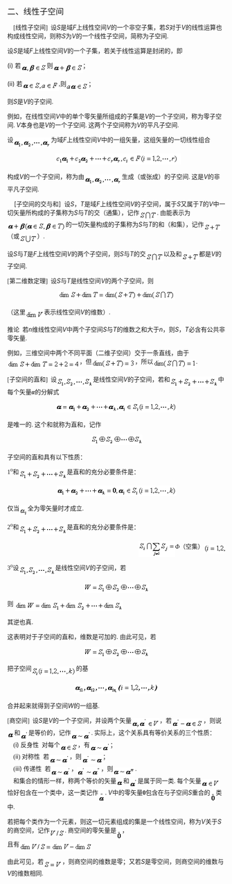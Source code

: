 <div class=Section1>
<p class=MsoNormal><span lang=ZH-CN style='font-size:14.0pt;font-family:宋体_GB2312'>二、线性子空间</span></p>
<p class=MsoNormal><span lang=EN-US style='font-family:宋体'>&nbsp;&nbsp;&nbsp; [</span><span
lang=ZH-CN style='font-family:宋体_GB2312'>线性子空间</span><span lang=EN-US
style='font-family:宋体'>]&nbsp; </span><span lang=ZH-CN style='font-family:宋体_GB2312'>设</span><i><span
lang=EN-US>S</span></i><span lang=ZH-CN style='font-family:宋体_GB2312'>是域</span><i><span
lang=EN-US>F</span></i><span lang=ZH-CN style='font-family:宋体_GB2312'>上线性空间</span><i><span
lang=EN-US>V</span></i><span lang=ZH-CN style='font-family:宋体_GB2312'>的一个非空子集，若</span><i><span
lang=EN-US>S</span></i><span lang=ZH-CN style='font-family:宋体_GB2312'>对于</span><i><span
lang=EN-US>V</span></i><span lang=ZH-CN style='font-family:宋体_GB2312'>的线性运算也构成线性空间，则称</span><i><span
lang=EN-US>S</span></i><span lang=ZH-CN style='font-family:宋体_GB2312'>为</span><i><span
lang=EN-US>V</span></i><span lang=ZH-CN style='font-family:宋体_GB2312'>的一个线性子空间，简称为子空间</span><span
lang=EN-US style='font-family:宋体'>. </span></p>
<p class=MsoNormal><span lang=ZH-CN style='font-family:宋体_GB2312'>设</span><i><span
lang=EN-US>S</span></i><span lang=ZH-CN style='font-family:宋体_GB2312'>是域</span><i><span
lang=EN-US>F</span></i><span lang=ZH-CN style='font-family:宋体_GB2312'>上线性空间</span><i><span
lang=EN-US>V</span></i><span lang=ZH-CN style='font-family:宋体_GB2312'>的一个子集，若关于线性运算是封闭的，即</span></p>
<p class=MsoNormal><span lang=EN-US>(i) </span><span lang=ZH-CN
style='font-family:宋体_GB2312'>若</span><sub><span lang=EN-US style='font-family:
宋体'><img width=60 height=21 src="res/17e9d95da129bdd93c34fb6cc6aaaa52_5634_files/image002.gif"
u1:shapes="_x0000_i1025" align=absmiddle></span></sub><span lang=ZH-CN
style='font-family:宋体_GB2312'>则</span><sub><span lang=EN-US style='font-family:
宋体'><img width=69 height=21 src="res/17e9d95da129bdd93c34fb6cc6aaaa52_5634_files/image004.gif"
u1:shapes="_x0000_i1026" align=absmiddle></span></sub><span lang=ZH-CN
style='font-family:宋体_GB2312'>；</span></p>
<p class=MsoNormal><span lang=EN-US>(ii) </span><span lang=ZH-CN
style='font-family:宋体_GB2312'>若</span><sub><span lang=EN-US style='font-family:
宋体'><img width=84 height=21 src="res/17e9d95da129bdd93c34fb6cc6aaaa52_5634_files/image006.gif"
u1:shapes="_x0000_i1027" align=absmiddle></span></sub><span lang=EN-US
style='font-family:宋体'>,</span><span lang=ZH-CN style='font-family:宋体_GB2312'>则</span><sub><span
lang=EN-US style='font-family:宋体'><img width=51 height=19
src="res/17e9d95da129bdd93c34fb6cc6aaaa52_5634_files/image008.gif" u1:shapes="_x0000_i1028"
align=absmiddle></span></sub><span lang=ZH-CN style='font-family:宋体_GB2312'>；</span></p>
<p class=MsoNormal><span lang=ZH-CN style='font-family:宋体_GB2312'>则</span><i><span
lang=EN-US>S</span></i><span lang=ZH-CN style='font-family:宋体_GB2312'>是</span><i><span
lang=EN-US>V</span></i><span lang=ZH-CN style='font-family:宋体_GB2312'>的子空间</span><span
lang=EN-US style='font-family:宋体'>. </span></p>
<p class=MsoNormal><span lang=ZH-CN style='font-family:宋体_GB2312'>例如，在线性空间</span><i><span
lang=EN-US>V</span></i><span lang=ZH-CN style='font-family:宋体_GB2312'>中</span><span
lang=ZH-CN style='font-family:宋体_GB2312'>的单个零矢量所组成的子集是</span><i><span
lang=EN-US>V</span></i><span lang=ZH-CN style='font-family:宋体_GB2312'>的一个子空间，称为零子空间</span><span
lang=EN-US style='font-family:宋体'>. </span><i><span lang=EN-US>V</span></i><span
lang=ZH-CN style='font-family:宋体_GB2312'>本身也是</span><i><span lang=EN-US>V</span></i><span
lang=ZH-CN style='font-family:宋体_GB2312'>的一个子空间</span><span lang=EN-US
style='font-family:宋体'>. </span><span lang=ZH-CN style='font-family:宋体_GB2312'>这两个子空间称为</span><i><span
lang=EN-US>V</span></i><span lang=ZH-CN style='font-family:宋体_GB2312'>的平凡子空间</span><span
lang=EN-US style='font-family:宋体'>. </span></p>
<p class=MsoNormal><span lang=ZH-CN style='font-family:宋体_GB2312'>设</span><sub><span
lang=EN-US style='font-family:宋体'><img width=87 height=23
src="res/17e9d95da129bdd93c34fb6cc6aaaa52_5634_files/image010.gif" u1:shapes="_x0000_i1029"
align=absmiddle></span></sub><span lang=ZH-CN style='font-family:宋体_GB2312'>为域</span><i><span
lang=EN-US>F</span></i><span lang=ZH-CN style='font-family:宋体_GB2312'>上线性空间</span><i><span
lang=EN-US>V</span></i><span lang=ZH-CN style='font-family:宋体_GB2312'>中的一组矢量，这组矢量的一切线性组合</span></p>
<pre style='text-align:center' align=center><span lang=EN-US>&nbsp;</span><span
lang=EN-US><img width=289 height=25
src="res/17e9d95da129bdd93c34fb6cc6aaaa52_5634_files/image014.gif" u1:shapes="_x0000_i1031"></span></pre>
<p class=MsoNormal><span lang=ZH-CN style='font-family:宋体_GB2312'>构成</span><i><span
lang=EN-US>V</span></i><span lang=ZH-CN style='font-family:宋体_GB2312'>的一个子空间，称为由</span><sub><span
lang=EN-US style='font-family:宋体'><img width=87 height=23
src="res/17e9d95da129bdd93c34fb6cc6aaaa52_5634_files/image015.gif" u1:shapes="_x0000_i1032"
align=absmiddle></span></sub><span lang=ZH-CN style='font-family:宋体_GB2312'>生成（或张成）的子空间</span><span
lang=EN-US style='font-family:宋体'>. </span><span lang=ZH-CN style='font-family:
宋体_GB2312'>这是</span><i><span lang=EN-US>V</span></i><span lang=ZH-CN
style='font-family:宋体_GB2312'>的非平凡子空间</span><span lang=EN-US style='font-family:
宋体'>. </span></p>
<p class=MsoNormal><span lang=EN-US>&nbsp;&nbsp;&nbsp; [</span><span
lang=ZH-CN style='font-family:宋体_GB2312'>子空间的交与和</span><span lang=EN-US>]&nbsp;
</span><span lang=ZH-CN style='font-family:宋体_GB2312'>设</span><i><span
lang=EN-US>S</span></i><span lang=ZH-CN style='font-family:宋体_GB2312'>，</span><i><span
lang=EN-US>T</span></i><span lang=ZH-CN style='font-family:宋体_GB2312'>是域</span><i><span
lang=EN-US>F</span></i><span lang=ZH-CN style='font-family:宋体_GB2312'>上线性空间</span><i><span
lang=EN-US>V</span></i><span lang=ZH-CN style='font-family:宋体_GB2312'>的子空间，属于</span><i><span
lang=EN-US>S</span></i><span lang=ZH-CN style='font-family:宋体_GB2312'>又属于</span><i><span
lang=EN-US>T</span></i><span lang=ZH-CN style='font-family:宋体_GB2312'>的</span><i><span
lang=EN-US>V</span></i><span lang=ZH-CN style='font-family:宋体_GB2312'>中一切矢量所构成的子集称为</span><i><span
lang=EN-US>S</span></i><span lang=ZH-CN style='font-family:宋体_GB2312'>与</span><i><span
lang=EN-US>T</span></i><span lang=ZH-CN style='font-family:宋体_GB2312'>的交（通集），记作</span><sub><span
lang=EN-US style='font-family:宋体'><img width=41 height=20
src="res/17e9d95da129bdd93c34fb6cc6aaaa52_5634_files/image017.gif" u1:shapes="_x0000_i1033"
align=absmiddle></span></sub><span lang=EN-US style='font-family:宋体'>. </span><span
lang=ZH-CN style='font-family:宋体_GB2312'>由能表示为</span><sub><span lang=EN-US
style='font-family:宋体'><img width=135 height=21
src="res/17e9d95da129bdd93c34fb6cc6aaaa52_5634_files/image019.gif" u1:shapes="_x0000_i1034"
align=absmiddle></span></sub><span lang=ZH-CN style='font-family:宋体_GB2312'>的一切矢量构成的子集称为</span><i><span
lang=EN-US>S</span></i><span lang=ZH-CN style='font-family:宋体_GB2312'>与</span><i><span
lang=EN-US>T</span></i><span lang=ZH-CN style='font-family:宋体_GB2312'>的和（和集），记作</span><sub><span
lang=EN-US style='font-family:宋体'><img width=40 height=18
src="res/17e9d95da129bdd93c34fb6cc6aaaa52_5634_files/image021.gif" u1:shapes="_x0000_i1049"
align=absmiddle></span></sub><span lang=ZH-CN style='font-family:宋体_GB2312'>（或</span><sub><span
lang=EN-US style='font-family:宋体'><img width=41 height=20
src="res/17e9d95da129bdd93c34fb6cc6aaaa52_5634_files/image023.gif" u1:shapes="_x0000_i1050"
align=absmiddle></span></sub><span lang=ZH-CN style='font-family:宋体_GB2312'>）</span><span
lang=EN-US style='font-family:宋体'>. </span></p>
<p class=MsoNormal><span lang=ZH-CN style='font-family:宋体_GB2312'>设</span><i><span
lang=EN-US>S</span></i><span lang=ZH-CN style='font-family:宋体_GB2312'>与</span><i><span
lang=EN-US>T</span></i><span lang=ZH-CN style='font-family:宋体_GB2312'>是</span><i><span
lang=EN-US>F</span></i><span lang=ZH-CN style='font-family:宋体_GB2312'>上线性空间</span><i><span
lang=EN-US>V</span></i><span lang=ZH-CN style='font-family:宋体_GB2312'>的两个子空间，则</span><i><span
lang=EN-US>S</span></i><span lang=ZH-CN style='font-family:宋体_GB2312'>与</span><i><span
lang=EN-US>T</span></i><span lang=ZH-CN style='font-family:宋体_GB2312'>的交</span><sub><span
lang=EN-US style='font-family:宋体'><img width=41 height=20
src="res/17e9d95da129bdd93c34fb6cc6aaaa52_5634_files/image024.gif" u1:shapes="_x0000_i1051"
align=absmiddle></span></sub><span lang=ZH-CN style='font-family:宋体_GB2312'>以及和</span><sub><span
lang=EN-US style='font-family:宋体'><img width=40 height=19
src="res/17e9d95da129bdd93c34fb6cc6aaaa52_5634_files/image025.gif" u1:shapes="_x0000_i1052"
align=absmiddle></span></sub><span lang=ZH-CN style='font-family:宋体_GB2312'>都是</span><i><span
lang=EN-US>V</span></i><span lang=ZH-CN style='font-family:宋体_GB2312'>的子空间</span><span
lang=EN-US style='font-family:宋体'>. </span></p>
<p class=MsoNormal><span lang=EN-US style='font-family:宋体'>[</span><span
lang=ZH-CN style='font-family:宋体_GB2312'>第二维数定理</span><span lang=EN-US
style='font-family:宋体'>]&nbsp; </span><span lang=ZH-CN style='font-family:宋体_GB2312'>设</span><i><span
lang=EN-US>S</span></i><span lang=ZH-CN style='font-family:宋体_GB2312'>与</span><i><span
lang=EN-US>T</span></i><span lang=ZH-CN style='font-family:宋体_GB2312'>是线性空间</span><i><span
lang=EN-US>V</span></i><span lang=ZH-CN style='font-family:宋体_GB2312'>的两个子空间，则</span><span
lang=EN-US style='font-family:宋体'>&nbsp;&nbsp;&nbsp;&nbsp;&nbsp;&nbsp;&nbsp;&nbsp;&nbsp;&nbsp;&nbsp;
</span></p>
<pre style='text-align:center'><sub><span lang=EN-US style='font-size:10.5pt'><img
width=269 height=21 src="res/17e9d95da129bdd93c34fb6cc6aaaa52_5634_files/image027.gif"
u1:shapes="_x0000_i1053"></span></sub></pre>
<p class=MsoNormal><span lang=ZH-CN style='font-family:宋体_GB2312'>（这里</span><sub><span
lang=EN-US style='font-size:10.5pt;font-family:宋体'><img width=43 height=19
src="res/17e9d95da129bdd93c34fb6cc6aaaa52_5634_files/image029.gif" u1:shapes="_x0000_i1054"
align=absmiddle></span></sub><span lang=ZH-CN style='font-family:宋体_GB2312'>表示线性空间</span><i><span
lang=EN-US>V</span></i><span lang=ZH-CN style='font-family:宋体_GB2312'>的维数）</span><span
lang=EN-US style='font-family:宋体'>.</span></p>
<p class=MsoNormal><span lang=ZH-CN style='font-family:宋体_GB2312'>推论</span><span
lang=EN-US style='font-family:宋体'>&nbsp; </span><span lang=ZH-CN
style='font-family:宋体_GB2312'>若</span><i><span lang=EN-US>n</span></i><span
lang=ZH-CN style='font-family:宋体_GB2312'>维线性空间</span><i><span lang=EN-US>V</span></i><span
lang=ZH-CN style='font-family:宋体_GB2312'>中两个子空间</span><i><span lang=EN-US>S</span></i><span
lang=ZH-CN style='font-family:宋体_GB2312'>与</span><i><span lang=EN-US>T</span></i><span
lang=ZH-CN style='font-family:宋体_GB2312'>的维数之和大于</span><i><span lang=EN-US>n</span></i><span
lang=ZH-CN style='font-family:宋体_GB2312'>，则</span><i><span lang=EN-US>S</span></i><span
lang=ZH-CN style='font-family:宋体_GB2312'>，</span><i><span lang=EN-US>T</span></i><span
lang=ZH-CN style='font-family:宋体_GB2312'>必含有公共非零矢量</span><span lang=EN-US
style='font-family:宋体'>. </span></p>
<p class=MsoNormal><span lang=ZH-CN style='font-family:宋体_GB2312'>例如，三维空间中两个不同平面（二维子空间）交于一条直线，由于</span><sub><span
lang=EN-US style='font-size:10.5pt;font-family:宋体'><img width=167 height=19
src="res/17e9d95da129bdd93c34fb6cc6aaaa52_5634_files/image031.gif" u1:shapes="_x0000_i1055"
align=absmiddle></span></sub><span lang=ZH-CN style='font-family:宋体_GB2312'>，但</span><sub><span
lang=EN-US style='font-size:10.5pt;font-family:宋体'><img width=100 height=21
src="res/17e9d95da129bdd93c34fb6cc6aaaa52_5634_files/image033.gif" u1:shapes="_x0000_i1056"
align=absmiddle></span></sub><span lang=ZH-CN style='font-family:宋体_GB2312'>，所以</span><sub><span
lang=EN-US style='font-size:10.5pt;font-family:宋体'><img width=99 height=21
src="res/17e9d95da129bdd93c34fb6cc6aaaa52_5634_files/image035.gif" u1:shapes="_x0000_i1057"
align=absmiddle></span></sub><span lang=EN-US style='font-family:宋体'>. </span></p>
<p class=MsoNormal><span lang=EN-US style='font-family:宋体'>[</span><span
lang=ZH-CN style='font-family:宋体_GB2312'>子空间的直和</span><span lang=EN-US
style='font-family:宋体'>]&nbsp; </span><span lang=ZH-CN style='font-family:宋体_GB2312'>设</span><sub><span
lang=EN-US style='font-family:宋体'><img width=84 height=24
src="res/17e9d95da129bdd93c34fb6cc6aaaa52_5634_files/image037.gif" u1:shapes="_x0000_i1058"
align=absmiddle></span></sub><span lang=ZH-CN style='font-family:宋体_GB2312'>是线性空间</span><i><span
lang=EN-US>V</span></i><span lang=ZH-CN style='font-family:宋体_GB2312'>的子空间，若和</span><sub><span
lang=EN-US style='font-family:宋体'><img width=111 height=24
src="res/17e9d95da129bdd93c34fb6cc6aaaa52_5634_files/image039.gif" u1:shapes="_x0000_i1059"
align=absmiddle></span></sub><span lang=ZH-CN style='font-family:宋体_GB2312'>中每个矢量<b><i>α</i></b>的分解式</span><span
lang=EN-US style='font-family:宋体'>&nbsp;&nbsp; </span></p>
<pre style='text-align:center'><sub><span lang=EN-US><img width=280 height=24
src="res/17e9d95da129bdd93c34fb6cc6aaaa52_5634_files/image041.gif" u1:shapes="_x0000_i1060"></span></sub></pre>
<p class=MsoNormal><span lang=ZH-CN style='font-family:宋体_GB2312'>是唯一的</span><span
lang=EN-US style='font-family:宋体'>. </span><span lang=ZH-CN style='font-family:
宋体_GB2312'>这个和就称为直和，记作</span><span lang=EN-US style='font-family:宋体'>&nbsp;&nbsp;&nbsp;&nbsp;&nbsp;&nbsp;&nbsp;&nbsp;&nbsp;&nbsp;&nbsp;&nbsp;&nbsp;&nbsp;&nbsp;&nbsp;&nbsp;&nbsp;
</span></p>
<pre style='text-align:center'><sub><span lang=EN-US><img width=119 height=24
src="res/17e9d95da129bdd93c34fb6cc6aaaa52_5634_files/image043.gif" u1:shapes="_x0000_i1061"></span></sub></pre>
<p class=MsoNormal><span lang=ZH-CN style='font-family:宋体_GB2312'>子空间的直和具有以下性质：</span></p>
<p class=MsoNormal><span lang=EN-US style='font-family:宋体'>1<sup>o</sup></span><span
lang=ZH-CN style='font-family:宋体_GB2312'>和</span><sub><span lang=EN-US
style='font-family:宋体'><img width=111 height=24
src="res/17e9d95da129bdd93c34fb6cc6aaaa52_5634_files/image045.gif" u1:shapes="_x0000_i1062"
align=absmiddle></span></sub><span lang=ZH-CN style='font-family:宋体_GB2312'>是直和的充分必要条件是：</span><span
lang=EN-US style='font-family:宋体'>&nbsp;&nbsp;&nbsp;&nbsp;&nbsp;&nbsp;&nbsp;&nbsp;&nbsp;&nbsp;&nbsp;&nbsp;&nbsp;&nbsp;
</span></p>
<pre style='text-align:center'><sub><span lang=EN-US><img width=277 height=24
src="res/17e9d95da129bdd93c34fb6cc6aaaa52_5634_files/image047.gif" u1:shapes="_x0000_i1063"></span></sub></pre>
<p class=MsoNormal><span lang=ZH-CN style='font-family:宋体_GB2312'>仅当</span><sub><span
lang=EN-US style='font-family:宋体'><img width=19 height=24
src="res/17e9d95da129bdd93c34fb6cc6aaaa52_5634_files/image049.gif" u1:shapes="_x0000_i1064"
align=absmiddle></span></sub><span lang=ZH-CN style='font-family:宋体_GB2312'>全为零矢量时才成立</span><span
lang=EN-US style='font-family:宋体'>. </span></p>
<p class=MsoNormal><span lang=EN-US style='font-family:宋体'>2<sup>o</sup></span><span
lang=ZH-CN style='font-family:宋体_GB2312'>和</span><sub><span lang=EN-US
style='font-family:宋体'><img width=111 height=24
src="res/17e9d95da129bdd93c34fb6cc6aaaa52_5634_files/image051.gif" u1:shapes="_x0000_i1065"
align=absmiddle></span></sub><span lang=ZH-CN style='font-family:宋体_GB2312'>是直和的充分必要条件是：</span></p>
<pre><span lang=EN-US>&nbsp;&nbsp;&nbsp;&nbsp;&nbsp;&nbsp;&nbsp;&nbsp;&nbsp;&nbsp;&nbsp;&nbsp;&nbsp;&nbsp;&nbsp;&nbsp;&nbsp;&nbsp;&nbsp;&nbsp;&nbsp;&nbsp;&nbsp;&nbsp;&nbsp;&nbsp;&nbsp;&nbsp;&nbsp;&nbsp;&nbsp;&nbsp;&nbsp;&nbsp;&nbsp; <sub><img
width=84 height=37 src="res/17e9d95da129bdd93c34fb6cc6aaaa52_5634_files/image053.gif"
u1:shapes="_x0000_i1066" align=absmiddle></sub></span><i><span lang=ZH-CN
style='font-family:宋体_GB2312'>Φ</span></i><span lang=ZH-CN style='font-family:
宋体_GB2312'>（空集）</span><sub><span lang=EN-US><img width=89 height=21
src="res/17e9d95da129bdd93c34fb6cc6aaaa52_5634_files/image055.gif" u1:shapes="_x0000_i1067"
align=absmiddle></span></sub></pre>
<p class=MsoNormal><span lang=EN-US style='font-family:宋体'>3<sup>o</sup></span><span
lang=ZH-CN style='font-family:宋体_GB2312'>设</span><sub><span lang=EN-US
style='font-family:宋体'><img width=84 height=24
src="res/17e9d95da129bdd93c34fb6cc6aaaa52_5634_files/image056.gif" u1:shapes="_x0000_i1068"
align=absmiddle></span></sub><span lang=ZH-CN style='font-family:宋体_GB2312'>是线性空间</span><i><span
lang=EN-US>V</span></i><span lang=ZH-CN style='font-family:宋体_GB2312'>的子空间，若</span><span
lang=EN-US style='font-family:宋体'>&nbsp;&nbsp;&nbsp;&nbsp;&nbsp;&nbsp;&nbsp;&nbsp;&nbsp;&nbsp;&nbsp;&nbsp;&nbsp;&nbsp;&nbsp;&nbsp;
</span></p>
<pre style='text-align:center'><sub><span lang=EN-US><img width=151 height=24
src="res/17e9d95da129bdd93c34fb6cc6aaaa52_5634_files/image058.gif" u1:shapes="_x0000_i1069"
align=absmiddle></span></sub></pre>
<p class=MsoNormal><span lang=ZH-CN style='font-family:宋体_GB2312'>则</span><span
lang=ZH-CN> </span><sub><span lang=EN-US><img width=249 height=24
src="res/17e9d95da129bdd93c34fb6cc6aaaa52_5634_files/image060.gif" u1:shapes="_x0000_i1070"
align=absmiddle></span></sub></p>
<p class=MsoNormal><span lang=ZH-CN style='font-family:宋体_GB2312'>其逆也真</span><span
lang=EN-US>. </span></p>
<p class=MsoNormal><span lang=ZH-CN style='font-family:宋体_GB2312'>这表明对于子空间的直和，维数是可加的</span><span
lang=EN-US>. </span><span lang=ZH-CN style='font-family:宋体_GB2312'>由此可见，若</span><span
lang=ZH-CN> </span></p>
<pre style='text-align:center'><sub><span lang=EN-US><img width=151 height=24
src="res/17e9d95da129bdd93c34fb6cc6aaaa52_5634_files/image061.gif" u1:shapes="_x0000_i1071"
align=absmiddle></span></sub></pre>
<p class=MsoNormal><span lang=ZH-CN style='font-family:宋体_GB2312'>把子空间</span><sub><span
lang=EN-US style='font-family:宋体'><img width=103 height=24
src="res/17e9d95da129bdd93c34fb6cc6aaaa52_5634_files/image063.gif" u1:shapes="_x0000_i1072"
align=absmiddle></span></sub><span lang=ZH-CN style='font-family:宋体_GB2312'>的基</span><span
lang=EN-US style='font-family:宋体'>&nbsp;&nbsp;&nbsp;&nbsp;&nbsp;&nbsp;&nbsp;&nbsp;&nbsp;&nbsp;&nbsp;&nbsp;&nbsp;&nbsp;&nbsp;
</span></p>
<pre style='text-align:center'><sub><span lang=EN-US><img width=195 height=25
src="res/17e9d95da129bdd93c34fb6cc6aaaa52_5634_files/image065.gif" u1:shapes="_x0000_i1073"></span></sub></pre>
<p class=MsoNormal><span lang=ZH-CN style='font-family:宋体_GB2312'>合并起来就得到子空间</span><i><span
lang=EN-US>W</span></i><span lang=ZH-CN style='font-family:宋体_GB2312'>的一组基</span><span
lang=EN-US style='font-family:宋体'>. </span></p>
<p class=MsoNormal><span lang=EN-US style='font-family:宋体'>[</span><span
lang=ZH-CN style='font-family:宋体_GB2312'>商空间</span><span lang=EN-US
style='font-family:宋体'>]&nbsp; </span><span lang=ZH-CN style='font-family:宋体_GB2312'>设</span><i><span
lang=EN-US>S</span></i><span lang=ZH-CN style='font-family:宋体_GB2312'>是</span><i><span
lang=EN-US>V</span></i><span lang=ZH-CN style='font-family:宋体_GB2312'>的一个子空间，并设两个矢量</span><sub><span
lang=EN-US style='font-family:宋体'><img width=65 height=23
src="res/17e9d95da129bdd93c34fb6cc6aaaa52_5634_files/image067.gif" u1:shapes="_x0000_i1074"
align=absmiddle></span></sub><span lang=ZH-CN style='font-family:宋体_GB2312'>，若</span><sub><span
lang=EN-US style='font-family:宋体'><img width=73 height=21
src="res/17e9d95da129bdd93c34fb6cc6aaaa52_5634_files/image069.gif" u1:shapes="_x0000_i1075"
align=absmiddle></span></sub><span lang=ZH-CN style='font-family:宋体_GB2312'>，则说</span><sub><span
lang=EN-US style='font-family:宋体'><img width=16 height=16
src="res/17e9d95da129bdd93c34fb6cc6aaaa52_5634_files/image071.gif" u1:shapes="_x0000_i1076"
align=absmiddle></span></sub><span lang=ZH-CN style='font-family:宋体_GB2312'>和</span><sub><span
lang=EN-US style='font-family:宋体'><img width=19 height=21
src="res/17e9d95da129bdd93c34fb6cc6aaaa52_5634_files/image073.gif" u1:shapes="_x0000_i1077"
align=absmiddle></span></sub><span lang=ZH-CN style='font-family:宋体_GB2312'>是等价的，记作</span><sub><span
lang=EN-US style='font-family:宋体'><img width=47 height=21
src="res/17e9d95da129bdd93c34fb6cc6aaaa52_5634_files/image075.gif" u1:shapes="_x0000_i1078"
align=absmiddle></span></sub><span lang=EN-US style='font-family:宋体'>. </span><span
lang=ZH-CN style='font-family:宋体_GB2312'>实际上，这个关系具有等价关系的三个性质：</span><span
lang=EN-US style='font-family:宋体'><br>
&nbsp;&nbsp;&nbsp; (</span><span lang=EN-US>i)</span><span lang=EN-US
style='font-family:宋体'> </span><span lang=ZH-CN style='font-family:宋体_GB2312'>反身性</span><span
lang=EN-US style='font-family:宋体'>&nbsp; </span><span lang=ZH-CN
style='font-family:宋体_GB2312'>对每个</span><sub><span lang=EN-US style='font-family:
宋体'><img width=41 height=19 src="res/17e9d95da129bdd93c34fb6cc6aaaa52_5634_files/image077.gif"
u1:shapes="_x0000_i1079" align=absmiddle></span></sub><span lang=ZH-CN
style='font-family:宋体_GB2312'>，有</span><sub><span lang=EN-US style='font-family:
宋体'><img width=47 height=21 src="res/17e9d95da129bdd93c34fb6cc6aaaa52_5634_files/image078.gif"
u1:shapes="_x0000_i1080" align=absmiddle></span></sub><span lang=ZH-CN
style='font-family:宋体_GB2312'>；</span><span lang=EN-US style='font-family:宋体'><br>
&nbsp;&nbsp;&nbsp; (</span><span lang=EN-US>ii</span><span lang=EN-US
style='font-family:宋体'>) </span><span lang=ZH-CN style='font-family:宋体_GB2312'>对称性</span><span
lang=EN-US style='font-family:宋体'>&nbsp; </span><span lang=ZH-CN
style='font-family:宋体_GB2312'>若</span><sub><span lang=EN-US style='font-family:
宋体'><img width=47 height=21 src="res/17e9d95da129bdd93c34fb6cc6aaaa52_5634_files/image079.gif"
u1:shapes="_x0000_i1081" align=absmiddle></span></sub><span lang=ZH-CN
style='font-family:宋体_GB2312'>，则</span><sub><span lang=EN-US style='font-family:
宋体'><img width=49 height=21 src="res/17e9d95da129bdd93c34fb6cc6aaaa52_5634_files/image081.gif"
u1:shapes="_x0000_i1082" align=absmiddle></span></sub><span lang=ZH-CN
style='font-family:宋体_GB2312'>；</span><span lang=EN-US style='font-family:宋体'><br>
&nbsp;&nbsp;&nbsp; (</span><span lang=EN-US>iii)</span><span lang=EN-US
style='font-family:宋体'> </span><span lang=ZH-CN style='font-family:宋体_GB2312'>传递性</span><span
lang=EN-US style='font-family:宋体'>&nbsp; </span><span lang=ZH-CN
style='font-family:宋体_GB2312'>若</span><sub><span lang=EN-US style='font-family:
宋体'><img width=47 height=21 src="res/17e9d95da129bdd93c34fb6cc6aaaa52_5634_files/image082.gif"
u1:shapes="_x0000_i1083" align=absmiddle></span></sub><span lang=ZH-CN
style='font-family:宋体_GB2312'>，</span><sub><span lang=EN-US style='font-family:
宋体'><img width=55 height=21 src="res/17e9d95da129bdd93c34fb6cc6aaaa52_5634_files/image084.gif"
u1:shapes="_x0000_i1084" align=absmiddle></span></sub><span lang=ZH-CN
style='font-family:宋体_GB2312'>，则</span><sub><span lang=EN-US style='font-family:
宋体'><img width=51 height=19 src="res/17e9d95da129bdd93c34fb6cc6aaaa52_5634_files/image086.gif"
u1:shapes="_x0000_i1085" align=absmiddle></span></sub><span lang=EN-US
style='font-family:宋体'>. <br>
&nbsp;&nbsp;&nbsp; </span><span lang=ZH-CN style='font-family:宋体_GB2312'>和集合的情形一样，称两个等价的矢量</span><sub><span
lang=EN-US style='font-family:宋体'><img width=16 height=15
src="res/17e9d95da129bdd93c34fb6cc6aaaa52_5634_files/image087.gif" u1:shapes="_x0000_i1086"
align=absmiddle></span></sub><span lang=ZH-CN style='font-family:宋体_GB2312'>和</span><sub><span
lang=EN-US style='font-family:宋体'><img width=19 height=21
src="res/17e9d95da129bdd93c34fb6cc6aaaa52_5634_files/image088.gif" u1:shapes="_x0000_i1087"
align=absmiddle></span></sub><span lang=ZH-CN style='font-family:宋体_GB2312'>是属于同一类</span><span
lang=EN-US style='font-family:宋体'>. </span><span lang=ZH-CN style='font-family:
宋体_GB2312'>每个矢量</span><sub><span lang=EN-US style='font-family:宋体'><img
width=43 height=19 src="res/17e9d95da129bdd93c34fb6cc6aaaa52_5634_files/image090.gif"
u1:shapes="_x0000_i1088" align=absmiddle></span></sub><span lang=ZH-CN
style='font-family:宋体_GB2312'>恰好包含在一个类中，这一类记作</span><sub><span lang=EN-US
style='font-family:宋体'><img width=16 height=31
src="res/17e9d95da129bdd93c34fb6cc6aaaa52_5634_files/image092.gif" u1:shapes="_x0000_i1089"
align=absmiddle></span></sub><span lang=EN-US style='font-family:宋体'>. </span><i><span
lang=EN-US>V</span></i><span lang=ZH-CN style='font-family:宋体_GB2312'>中的零矢量</span><b><span
lang=EN-US style='font-family:宋体'>0</span></b><span lang=ZH-CN
style='font-family:宋体_GB2312'>包含在与子空间</span><i><span lang=EN-US>S</span></i><span
lang=ZH-CN style='font-family:宋体_GB2312'>重合的</span><sub><span lang=EN-US
style='font-family:宋体'><img width=13 height=29
src="res/17e9d95da129bdd93c34fb6cc6aaaa52_5634_files/image094.gif" u1:shapes="_x0000_i1090"
align=absmiddle></span></sub><span lang=ZH-CN style='font-family:宋体_GB2312'>类中</span><span
lang=EN-US style='font-family:宋体'>. </span></p>
<p class=MsoNormal><span lang=ZH-CN style='font-family:宋体_GB2312'>若把每个类作为一个元素，则这一切元素组成的集是一个线性空间，称为</span><i><span
lang=EN-US>V</span></i><span lang=ZH-CN style='font-family:宋体_GB2312'>关于</span><i><span
lang=EN-US>S</span></i><span lang=ZH-CN style='font-family:宋体_GB2312'>的商空间，记作</span><sub><span
lang=EN-US style='font-family:宋体'><img width=35 height=19
src="res/17e9d95da129bdd93c34fb6cc6aaaa52_5634_files/image096.gif" u1:shapes="_x0000_i1091"
align=absmiddle></span></sub><span lang=EN-US style='font-family:宋体'>. </span><span
lang=ZH-CN style='font-family:宋体_GB2312'>商空间的零矢量是</span><sub><span lang=EN-US
style='font-family:宋体'><img width=13 height=29
src="res/17e9d95da129bdd93c34fb6cc6aaaa52_5634_files/image097.gif" u1:shapes="_x0000_i1092"
align=absmiddle></span></sub><span lang=ZH-CN style='font-family:宋体_GB2312'>，</span><span
lang=EN-US style='font-family:宋体'><br>
</span><span lang=ZH-CN style='font-family:宋体_GB2312'>且有</span><sub><span
lang=EN-US style='font-family:宋体'><img width=168 height=19
src="res/17e9d95da129bdd93c34fb6cc6aaaa52_5634_files/image099.gif" u1:shapes="_x0000_i1093"
align=absmiddle></span></sub></p>
<p class=MsoNormal><span lang=ZH-CN style='font-family:宋体_GB2312'>由此可见，若</span><sub><span
lang=EN-US style='font-family:宋体'><img width=43 height=19
src="res/17e9d95da129bdd93c34fb6cc6aaaa52_5634_files/image101.gif" u1:shapes="_x0000_i1094"
align=absmiddle></span></sub><span lang=ZH-CN style='font-family:宋体_GB2312'>，则商空间的维数是零；又若</span><i><span
lang=EN-US>S</span></i><span lang=ZH-CN style='font-family:宋体_GB2312'>是零空间，则商空间的维数与</span><i><span
lang=EN-US>V</span></i><span lang=ZH-CN style='font-family:宋体_GB2312'>的维数相同</span><span
lang=EN-US style='font-family:宋体'>. </span></p>
</div>